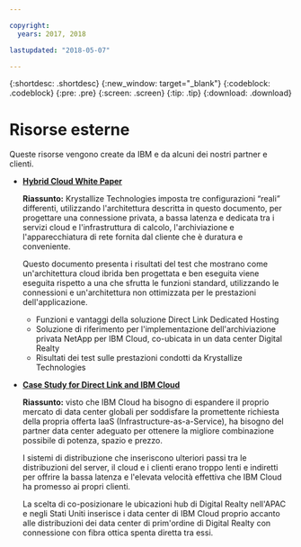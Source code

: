 ```yaml
---

copyright:
  years: 2017, 2018

lastupdated: "2018-05-07"

---
```


{:shortdesc: .shortdesc}
{:new_window: target="_blank"}
{:codeblock: .codeblock}
{:pre: .pre}
{:screen: .screen}
{:tip: .tip}
{:download: .download}

# Risorse esterne

Queste risorse vengono create da IBM e da alcuni dei nostri partner e clienti. 

* [**Hybrid Cloud White Paper**](https://public.dhe.ibm.com/cloud/bluemix/network/direct-link/ibm-hybrid-cloud-whitepaper.pdf)

    **Riassunto:** Krystallize Technologies imposta tre configurazioni “reali” differenti, utilizzando l'architettura descritta in questo documento, per progettare una connessione privata, a bassa latenza e dedicata tra i servizi cloud e l'infrastruttura di calcolo, l'archiviazione e l'apparecchiatura di rete fornita dal cliente che è duratura e conveniente. 

    Questo documento presenta i risultati del test che mostrano come un'architettura cloud ibrida ben progettata e ben eseguita viene eseguita rispetto a una che sfrutta le funzioni standard, utilizzando le connessioni e un'architettura non ottimizzata per le prestazioni dell'applicazione.

     * Funzioni e vantaggi della soluzione Direct Link Dedicated Hosting  
     * Soluzione di riferimento per l'implementazione dell'archiviazione privata NetApp per IBM Cloud, co-ubicata in un data center Digital Realty 
     * Risultati dei test sulle prestazioni condotti da Krystallize Technologies 


* [**Case Study for Direct Link and IBM Cloud**](https://public.dhe.ibm.com/cloud/bluemix/network/direct-link/ibm-cloud-case-study.pdf)

    **Riassunto:** visto che IBM Cloud ha bisogno di espandere il proprio mercato di data center globali per soddisfare la promettente richiesta della propria offerta IaaS (Infrastructure-as-a-Service), ha bisogno del partner data center adeguato per ottenere la migliore combinazione possibile di potenza, spazio e prezzo.

    I sistemi di distribuzione che inseriscono ulteriori passi tra le distribuzioni del server, il cloud e i clienti erano troppo lenti e indiretti per offrire la bassa latenza e l'elevata velocità effettiva che IBM Cloud ha promesso ai propri clienti. 

    La scelta di co-posizionare le ubicazioni hub di Digital Realty nell'APAC e negli Stati Uniti inserisce i data center di IBM Cloud proprio accanto alle distribuzioni dei data center di prim'ordine di Digital Realty con connessione con fibra ottica spenta diretta tra essi.
